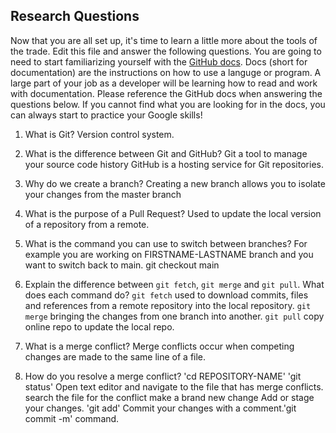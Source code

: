 ## Research Questions 

Now that you are all set up, it's time to learn a little more about the tools of the trade. Edit this file and answer the following questions. You are going to need to start familiarizing yourself with the [GitHub docs](https://docs.github.com/en). Docs (short for documentation) are the instructions on how to use a languge or program. A large part of your job as a developer will be learning how to read and work with documentation. Please reference the GitHub docs when answering the questions below. If you cannot find what you are looking for in the docs, you can always start to practice your Google skills!

1. What is Git? 
   Version control system.

2. What is the difference between Git and GitHub?
   Git a tool to manage your source code history
   GitHub is a hosting service for Git repositories.

3. Why do we create a branch? 
   Creating a new branch allows you to isolate your changes from the master branch

4. What is the purpose of a Pull Request?
   Used to update the local version of a repository from a remote.

5. What is the command you can use to switch between branches? For example you are working on FIRSTNAME-LASTNAME branch and you want to switch back to main.
  git checkout main

6. Explain the difference between `git fetch`, `git merge` and `git pull`. What does each command do?
`git fetch` used to download commits, files and references from a remote    repository into the local repository.
`git merge` bringing the changes from one branch into another.
`git pull` copy online repo to update the local repo.

7. What is a merge conflict?
   Merge conflicts occur when competing changes are made to the same line of a file.
  
8. How do you resolve a merge conflict?
   'cd REPOSITORY-NAME'
   'git status'
   Open text editor and navigate to the file that has merge conflicts.
   search the file for the conflict 
   make a brand new change
   Add or stage your changes. 'git add'
   Commit your changes with a comment.'git commit -m' command.
